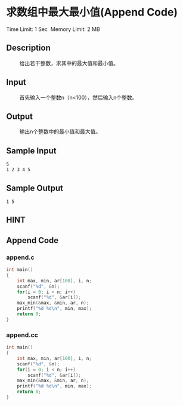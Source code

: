 # 求数组中最大最小值(Append Code)
Time Limit: 1 Sec  Memory Limit: 2 MB


## Description
         给出若干整数，求其中的最大值和最小值。


## Input
         首先输入一个整数n（n<100），然后输入n个整数。


## Output
         输出n个整数中的最小值和最大值。


## Sample Input
```
5
1 2 3 4 5

```
## Sample Output
```
1 5
```

## HINT


## Append Code
### append.c
```c
int main()
{
    int max, min, ar[100], i, n;
    scanf("%d", &n);
    for(i = 0; i < n; i++)
        scanf("%d", &ar[i]);
    max_min(&max, &min, ar, n);
    printf("%d %d\n", min, max);
    return 0;
}

```
### append.cc
```cpp
int main()
{
    int max, min, ar[100], i, n;
    scanf("%d", &n);
    for(i = 0; i < n; i++)
        scanf("%d", &ar[i]);
    max_min(&max, &min, ar, n);
    printf("%d %d\n", min, max);
    return 0;
}

```
